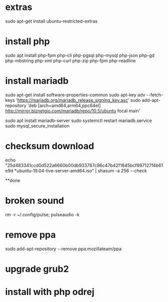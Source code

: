 # extras
sudo apt-get install ubuntu-restricted-extras

# install php
sudo apt install php-fpm php-cli php-pgsql php-mysql php-json php-gd php-mbstring php-xml php-curl php-zip php-fpm php-readline

# install mariadb
sudo apt-get install software-properties-common
sudo apt-key adv --fetch-keys 'https://mariadb.org/mariadb_release_signing_key.asc'
sudo add-apt-repository 'deb [arch=amd64,arm64,ppc64el] http://mirror.biznetgio.com/mariadb/repo/10.5/ubuntu focal main'

sudo apt install mariadb-server
sudo systemctl restart mariadb.service 
sudo mysql_secure_installation


# checksum download
echo "25d483341ccd0d522a6660b00db933787c86c47b42f1845bcf997127f4b61e9d *ubuntu-19.04-live-server-amd64.iso" | shasum -a 256 --check

**done
# broken sound
rm -r ~/.config/pulse; pulseaudio -k

# remove ppa
sudo add-apt-repository --remove ppa:mozillateam/ppa

# upgrade grub2


# install with php odrej

